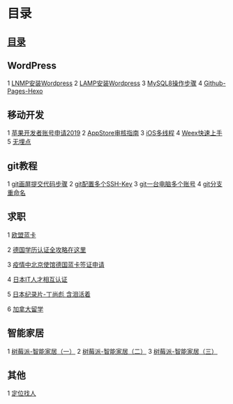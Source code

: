 # 目录

## [目录](./SUMMARY.md)
## WordPress

1 [LNMP安装Wordpress](https://github.com/wandou911/wiki/blob/master/WordPress/LNMP安装Wordpress.md) 2 [LAMP安装Wordpress](https://github.com/wandou911/wiki/blob/master/WordPress/CentOS7搭建WordPress.md) 3 [MySQL8操作步骤](https://github.com/wandou911/wiki/blob/master/WordPress/MySQL8操作步骤.md) 4 [Github-Pages-Hexo](https://github.com/wandou911/wiki/blob/master/WordPress/Github-Pages-Hexo.md)

## 移动开发

1 [苹果开发者账号申请2019](https://github.com/wandou911/wiki/blob/master/移动开发/苹果开发者账号申请2019.md) 2 [AppStore审核指南](https://github.com/wandou911/wiki/blob/master/移动开发/AppStore审核指南.md) 3 [iOS多线程](https://github.com/wandou911/wiki/blob/master/移动开发/iOS多线程.md) 4 [Weex快速上手](https://github.com/wandou911/wiki/blob/master/移动开发/Weex快速上手.md) 5 [无埋点](https://github.com/wandou911/wiki/blob/master/移动开发/无埋点.md)

## git教程

1 [git画屏提交代码步骤](https://github.com/wandou911/wiki/blob/master/git操作/git画屏提交代码步骤.md) 2 [git配置多个SSH-Key](https://github.com/wandou911/wiki/blob/master/git操作/git配置多个SSH-Key.md) 3 [git一台电脑多个账号](https://github.com/wandou911/wiki/blob/master/git操作/git一台电脑多个账号.md) 4 [git分支重命名](https://github.com/wandou911/wiki/blob/master/git操作/git分支重命名.md)

## 求职

1 [欧盟蓝卡](https://github.com/wandou911/wiki/blob/master/求职/欧盟蓝卡.md)

2 [德国学历认证全攻略在这里](https://zhuanlan.zhihu.com/p/88115166)

3 [疫情中北京使馆德国蓝卡签证申请](https://www.douban.com/group/topic/165629962/)

4 [日本IT人才相互认证](https://www.ipa.go.jp/jinzai/asia/kaigai/china.html)

5 [日本纪录片-丁尚彪 含泪活着](https://movie.douban.com/subject/2342568/)

6 [加拿大留学](https://github.com/wandou911/wiki/blob/master/求职/加拿大留学.md)

## 智能家居

1 [树莓派-智能家居（一）](https://github.com/wandou911/wiki/blob/master/智能家居/树莓派-智能家居（一）.md) 2 [树莓派-智能家居（二）](https://github.com/wandou911/wiki/blob/master/智能家居/树莓派-智能家居（二）.md) 3 [树莓派-智能家居（三）](https://github.com/wandou911/wiki/blob/master/智能家居/树莓派-智能家居（三）.md)

## 其他

1 [定位找人](https://github.com/wandou911/wiki/blob/master/其他/定位找人.md)

